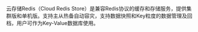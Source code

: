 云存储Redis（Cloud Redis Store）是兼容Redis协议的缓存和存储服务，提供集群版和单机版。支持主从热备自动容灾，支持数据快照和Key粒度的数据管理及回档，用户可作为Key-Value数据库使用。
